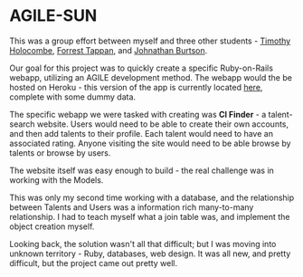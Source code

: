 # AGILE-SUN
This was a group effort between myself and three other students - [Timothy Holocombe](https://github.com/timothyholcombe128), [Forrest Tappan](https://github.com/forresttappan281), and [Johnathan Burtson](https://github.com/jburtson).

Our goal for this project was to quickly create a specific Ruby-on-Rails webapp, utilizing an AGILE development method. The webapp would the be hosted on Heroku - this version of the app is currently located [here](https://dashboard.heroku.com/apps/murmuring-thicket-1020), complete with some dummy data.

The specific webapp we were tasked with creating was **CI Finder** - a talent-search website. Users would need to be able to create their own accounts, and then add talents to their profile. Each talent would need to have an associated rating. Anyone visiting the site would need to be able browse by talents or browse by users.

The website itself was easy enough to build - the real challenge was in working with the Models.

This was only my second time working with a database, and the relationship between Talents and Users was a information rich many-to-many relationship. I had to teach myself what a join table was, and implement the object creation myself.

Looking back, the solution wasn't all that difficult; but I was moving into unknown territory - Ruby, databases, web design. It was all new, and pretty difficult, but the project came out pretty well. 
